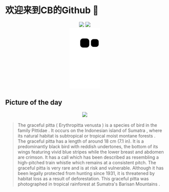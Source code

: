 
# 欢迎来到CB的Github 👋

<div align="center">
  <img height="137px" src="https://github-readme-stats.vercel.app/api?username=SuperCB&show_icons=true&theme=radical" />
  <img height="137px" src="https://github-readme-stats.vercel.app/api/top-langs/?username=SuperCB&hide_title=true&hide_border=true&layout=compact&langs_count=6&text_color=000&icon_color=fff" />
</div>


<div align="center">
    <img src="./contribution-snake/github-contribution-grid-snake.svg" />
</div>



## Picture of the day
<div align="center">
  <img width=400px src="https://upload.wikimedia.org/wikipedia/commons/thumb/e/ec/Graceful_Pitta_0A2A8564.jpg/960px-Graceful_Pitta_0A2A8564.jpg" />
</div>

>The  graceful pitta  ( Erythropitta venusta ) is a species of bird in the family  Pittidae . It occurs on the Indonesian island of  Sumatra , where its natural habitat is subtropical or tropical moist  montane forests . The graceful pitta has a length of around 18 cm (7.1 in). It is a predominantly black bird with reddish undertones, the bottom of its wings featuring vivid blue stripes while the lower breast and abdomen are crimson. It has a call which has been described as resembling a high-pitched train whistle which remains at a consistent pitch. The graceful pitta is very rare and is at risk and vulnerable. Although it has been legally protected from hunting since 1931, it is threatened by  habitat loss  as a result of deforestation. This graceful pitta was photographed in tropical rainforest at Sumatra's  Barisan Mountains .


